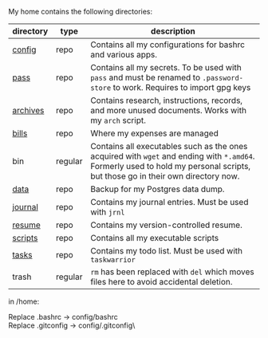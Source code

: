 
My home contains the following directories:

|directory|type|description
|-|-|-|
|[config](https://github.com/bytesmith-ahmad/linux-config)|repo|Contains all my configurations for bashrc and various apps.
|[pass](https://github.com/bytesmith-ahmad/pass)|repo|Contains all my secrets. To be used with ```pass``` and must be renamed to ```.password-store``` to work. Requires to import gpg keys|
|[archives](https://github.com/bytesmith-ahmad/archives)|repo|Contains research, instructions, records, and more unused documents. Works with my ```arch``` script.|
|[bills](https://github.com/bytesmith-ahmad/bills)|repo|Where my expenses are managed|
|bin|regular|Contains all executables such as the ones acquired with ```wget``` and ending with ```*.amd64```. Formerly used to hold my personal scripts, but those go in their own directory now.|
|[data](https://github.com/bytesmith-ahmad/data)|repo|Backup for my Postgres data dump.
|[journal](https://github.com/bytesmith-ahmad/journal)|repo|Contains my journal entries. Must be used with ```jrnl```
|[resume](https://github.com/bytesmith-ahmad/resume)|repo|Contains my version-controlled resume.
|[scripts](https://github.com/bytesmith-ahmad/scripts)|repo|Contains all my executable scripts
|[tasks](https://github.com/bytesmith-ahmad/tasks)|repo|Contains my todo list. Must be used with ```taskwarrior```
|trash|regular|```rm``` has been replaced with ```del``` which moves files here to avoid accidental deletion.

in /home:

Replace .bashrc -> config/bashrc\
Replace .gitconfig -> config/.gitconfig\
